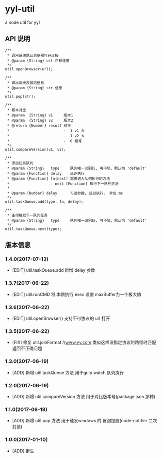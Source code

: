 # yyl-util 
a node util for yyl

## API 说明
```
/**
 * 调用系统默认浏览器打开连接
 * @param {String} url 目标连接
 */
util.openBrowser(url);

/**
 * 调出系统及冒泡信息
 * @param {String} str 信息
 */
util.pop(str);

/**
 * 版本对比
 * @param  {String} v1     版本1
 * @param  {String} v2     版本2
 * @return {Number} result 结果
 *                         -  1 v1 大
 *                         - -1 v2 大
 *                         -  0 相等
 */
util.compareVersion(v1, v2);

/**
 * 添加任务队列
 * @param {String}   type     队列唯一识别码, 可不填，默认为 'default'
 * @param {Function} delay    延迟执行
 * @param {Function} fn(next) 需要进入队列执行的方法
 *                   - next [Function] 执行下一队列方法
 *
 * @param {Number} delay      可选参数, 延迟执行， 单位 ms
 */
util.taskQueue.add(type, fn, delay);

/**
 * 主动触发下一队列任务
 * @param {String}   type     队列唯一识别码, 可不填，默认为 'default'
 */
util.taskQueue.next(type);
```

## 版本信息
### 1.4.0(2017-07-13)
* [EDIT] util.taskQueue.add 新增 delay 参数

### 1.3.7(2017-06-22)
* [EDIT] util.runCMD 将 本质执行 exec 设置 maxBuffer为一个极大值

### 1.3.6(2017-06-22)
* [EDIT] util.openBrowser() 支持不带协议的 url 打开

### 1.3.5(2017-06-22)
* [FIX] 修复 util.joinFormat //www.yy.com 类似这样没指定协议的路径时匹配返回不正确问题

### 1.3.0(2017-06-19)
* [ADD] 新增 util.taskQueue 方法 用于gulp watch 队列执行

### 1.2.0(2017-06-19)
* [ADD] 新增 util.compareVersion 方法 用于对比版本号(package.json 那种)

### 1.1.0(2017-06-19)
* [ADD] 新增 util.pop 方法 用于触发windows 的 冒泡提醒(node-notifier 二次封装)

### 1.0.0(2017-01-10)
* [ADD] 诞生
